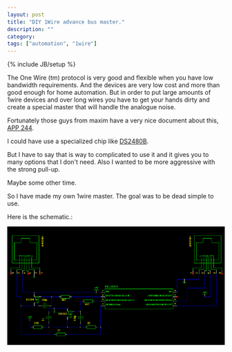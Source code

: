 ```yaml
---
layout: post
title: "DIY 1Wire advance bus master."
description: ""
category: 
tags: ["automation", "1wire"]
---
```

{% include JB/setup %}

The One Wire (tm) protocol is very good and flexible when you have low bandwidth
requirements.
And the devices are very low cost and more than good enough for home automation.
But in order to put large amounts of 1wire devices and over long wires you
have to get your hands dirty and create a special master that will handle
the analogue noise.

Fortunately those guys from maxim have a very nice document about this,
[APP 244](http://pdfserv.maximintegrated.com/en/an/REFD244.pdf).

I could have use a specialized chip like [DS2480B](https://datasheets.maximintegrated.com/en/ds/DS2480B.pdf).

But I have to say that is way to complicated to use it and it gives you to
many options that I don't need.
Also I wanted to be more aggressive with the strong pull-up.

Maybe some other time.

So I have made my own 1wire master. The goal was to be dead simple to use.

Here is the schematic.:

![alt text](/assets/schemas/Uart21wire.png)


